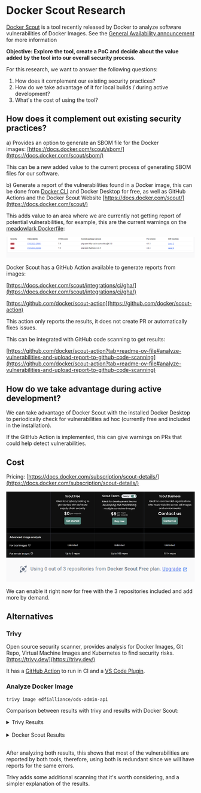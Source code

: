 # Docker Scout Research

[Docker Scout](https://docs.docker.com/scout/) is a tool recently released by
Docker to analyze software vulnerabilities of Docker Images. See the [General
Availability announcement](https://www.youtube.com/watch?v=cYNE-ZUbH2o) for more
information

**Objective: Explore the tool, create a PoC and decide about the value added by
the tool into our overall security process.**

For this research, we want to answer the following questions:

1. How does it complement our existing security practices?
2. How do we take advantage of it for local builds / during active development?
3. What's the cost of using the tool?

## How does it complement out existing security practices?

a) Provides an option to generate an SBOM file for the Docker
images: [https://docs.docker.com/scout/sbom/](https://docs.docker.com/scout/sbom/)

This can be a new added value to the current process of generating SBOM files
for our software.

b) Generate a report of the vulnerabilities found in a Docker image, this can be
done from [Docker CLI](https://docs.docker.com/scout/local-fs/) and Docker
Desktop for free, as well as GitHub Actions and the Docker Scout Website
[https://docs.docker.com/scout/](https://docs.docker.com/scout/)

This adds value to an area where we are currently not getting report of
potential vulnerabilities, for example, this are the current warnings on the
[meadowlark
Dockerfile](https://hub.docker.com/r/edfialliance/meadowlark-ed-fi-api):

<img src="../../images/Continuous-Integration/Screenshot 2023-11-06 112324.png">

Docker Scout has a GitHub Action available to generate reports from images:

[https://docs.docker.com/scout/integrations/ci/gha/](https://docs.docker.com/scout/integrations/ci/gha/)

[https://github.com/docker/scout-action](https://github.com/docker/scout-action)

This action only reports the results, it does not create PR or automatically
fixes issues.

This can be integrated with GitHub code scanning to get results:

[https://github.com/docker/scout-action?tab=readme-ov-file#analyze-vulnerabilities-and-upload-report-to-github-code-scanning](https://github.com/docker/scout-action?tab=readme-ov-file#analyze-vulnerabilities-and-upload-report-to-github-code-scanning)

## How do we take advantage during active development?

We can take advantage of Docker Scout with the installed Docker Desktop to
periodically check for vulnerabilities ad hoc (currently free and included in
the installation).

If the GitHub Action is implemented, this can give warnings on PRs that could
help detect vulnerabilities.

## Cost

Pricing:
[https://docs.docker.com/subscription/scout-details/](https://docs.docker.com/subscription/scout-details/)

<img src="../../images/Continuous-Integration/image-2023-11-11_11-29-56.png">

<img src="../../images/Continuous-Integration/image-2023-11-11_11-29-10.png">

We can enable it right now for free with the 3 repositories included and add
more by demand.

## Alternatives

### Trivy

Open source security scanner, provides analysis for Docker Images, Git Repo,
Virtual Machine Images and Kubernetes to find security risks.
[https://trivy.dev/](https://trivy.dev/)

It has a [GitHub Action](https://github.com/aquasecurity/trivy-action) to run in
CI and a [VS Code
Plugin](https://github.com/aquasecurity/trivy-vscode-extension).

### Analyze Docker Image

```
trivy image edfialliance/ods-admin-api
```

Comparison between results with trivy and results with Docker Scout:

<details>
  <summary>Trivy Results</summary>

edfialliance/ods-admin-api:pre (alpine 3.17.3)  
 \==============================================  
 Total: 20 (UNKNOWN: 0, LOW: 0, MEDIUM: 18, HIGH: 2, CRITICAL: 0)

┌────────────┬───────────────┬──────────┬────────┬───────────────────┬───────────────┬──────────────────────────────────────────────────────────────┐  
 │ Library │ Vulnerability │ Severity │ Status │ Installed Version │ Fixed
Version │ Title │  
 ├────────────┼───────────────┼──────────┼────────┼───────────────────┼───────────────┼──────────────────────────────────────────────────────────────┤  
 │ libcrypto3 │ CVE-2023-5363 │ HIGH │ fixed │ 3.0.8-r3 │ 3.0.12-r0 │ openssl:
Incorrect cipher key and IV length processing │  
 │ │ │ │ │ │ │
[https://avd.aquasec.com/nvd/cve-2023-5363](https://avd.aquasec.com/nvd/cve-2023-5363)
│  
 │ ├───────────────┼──────────┤ │
├───────────────┼──────────────────────────────────────────────────────────────┤  
 │ │ CVE-2023-1255 │ MEDIUM │ │ │ 3.0.8-r4 │ openssl: Input buffer over-read in
AES-XTS implementation on │  
 │ │ │ │ │ │ │ 64 bit ARM │  
 │ │ │ │ │ │ │
[https://avd.aquasec.com/nvd/cve-2023-1255](https://avd.aquasec.com/nvd/cve-2023-1255)
│  
 │ ├───────────────┤ │ │
├───────────────┼──────────────────────────────────────────────────────────────┤  
 │ │ CVE-2023-2650 │ │ │ │ 3.0.9-r0 │ openssl: Possible DoS translating ASN.1
object identifiers │  
 │ │ │ │ │ │ │
[https://avd.aquasec.com/nvd/cve-2023-2650](https://avd.aquasec.com/nvd/cve-2023-2650)
│  
 │ ├───────────────┤ │ │
├───────────────┼──────────────────────────────────────────────────────────────┤  
 │ │ CVE-2023-2975 │ │ │ │ 3.0.9-r2 │ openssl: AES-SIV cipher implementation
contains a bug that │  
 │ │ │ │ │ │ │ causes it to ignore... │  
 │ │ │ │ │ │ │
[https://avd.aquasec.com/nvd/cve-2023-2975](https://avd.aquasec.com/nvd/cve-2023-2975)
│  
 │ ├───────────────┤ │ │
├───────────────┼──────────────────────────────────────────────────────────────┤  
 │ │ CVE-2023-3446 │ │ │ │ 3.0.9-r3 │ openssl: Excessive time spent checking DH
keys and │  
 │ │ │ │ │ │ │ parameters │  
 │ │ │ │ │ │ │
[https://avd.aquasec.com/nvd/cve-2023-3446](https://avd.aquasec.com/nvd/cve-2023-3446)
│  
 │ ├───────────────┤ │ │
├───────────────┼──────────────────────────────────────────────────────────────┤  
 │ │ CVE-2023-3817 │ │ │ │ 3.0.10-r0 │ OpenSSL: Excessive time spent checking DH
q parameter value │  
 │ │ │ │ │ │ │
[https://avd.aquasec.com/nvd/cve-2023-3817](https://avd.aquasec.com/nvd/cve-2023-3817)
│  
 │ ├───────────────┤ │ │
├───────────────┼──────────────────────────────────────────────────────────────┤  
 │ │ CVE-2023-5678 │ │ │ │ 3.0.12-r1 │ openssl: Generating excessively long
X9.42 DH keys or │  
 │ │ │ │ │ │ │ checking excessively long X9.42... │  
 │ │ │ │ │ │ │
[https://avd.aquasec.com/nvd/cve-2023-5678](https://avd.aquasec.com/nvd/cve-2023-5678)
│  
 │ ├───────────────┤ │ │
├───────────────┼──────────────────────────────────────────────────────────────┤  
 │ │ CVE-2023-6129 │ │ │ │ 3.0.12-r2 │ openssl: POLY1305 MAC implementation
corrupts vector │  
 │ │ │ │ │ │ │ registers on PowerPC │  
 │ │ │ │ │ │ │
[https://avd.aquasec.com/nvd/cve-2023-6129](https://avd.aquasec.com/nvd/cve-2023-6129)
│  
 │ ├───────────────┤ │ │
├───────────────┼──────────────────────────────────────────────────────────────┤  
 │ │ CVE-2023-6237 │ │ │ │ 3.0.12-r3 │ openssl: Excessive time spent checking
invalid RSA public │  
 │ │ │ │ │ │ │ keys │  
 │ │ │ │ │ │ │
[https://avd.aquasec.com/nvd/cve-2023-6237](https://avd.aquasec.com/nvd/cve-2023-6237)
│  
 │ ├───────────────┤ │ │
├───────────────┼──────────────────────────────────────────────────────────────┤  
 │ │ CVE-2024-0727 │ │ │ │ 3.0.12-r4 │ openssl: denial of service via null
dereference │  
 │ │ │ │ │ │ │
[https://avd.aquasec.com/nvd/cve-2024-0727](https://avd.aquasec.com/nvd/cve-2024-0727)
│  
 ├────────────┼───────────────┼──────────┤ │
├───────────────┼──────────────────────────────────────────────────────────────┤  
 │ libssl3 │ CVE-2023-5363 │ HIGH │ │ │ 3.0.12-r0 │ openssl: Incorrect cipher
key and IV length processing │  
 │ │ │ │ │ │ │
[https://avd.aquasec.com/nvd/cve-2023-5363](https://avd.aquasec.com/nvd/cve-2023-5363)
│  
 │ ├───────────────┼──────────┤ │
├───────────────┼──────────────────────────────────────────────────────────────┤  
 │ │ CVE-2023-1255 │ MEDIUM │ │ │ 3.0.8-r4 │ openssl: Input buffer over-read in
AES-XTS implementation on │  
 │ │ │ │ │ │ │ 64 bit ARM │  
 │ │ │ │ │ │ │
[https://avd.aquasec.com/nvd/cve-2023-1255](https://avd.aquasec.com/nvd/cve-2023-1255)
│  
 │ ├───────────────┤ │ │
├───────────────┼──────────────────────────────────────────────────────────────┤  
 │ │ CVE-2023-2650 │ │ │ │ 3.0.9-r0 │ openssl: Possible DoS translating ASN.1
object identifiers │  
 │ │ │ │ │ │ │
[https://avd.aquasec.com/nvd/cve-2023-2650](https://avd.aquasec.com/nvd/cve-2023-2650)
│  
 │ ├───────────────┤ │ │
├───────────────┼──────────────────────────────────────────────────────────────┤  
 │ │ CVE-2023-2975 │ │ │ │ 3.0.9-r2 │ openssl: AES-SIV cipher implementation
contains a bug that │  
 │ │ │ │ │ │ │ causes it to ignore... │  
 │ │ │ │ │ │ │
[https://avd.aquasec.com/nvd/cve-2023-2975](https://avd.aquasec.com/nvd/cve-2023-2975)
│  
 │ ├───────────────┤ │ │
├───────────────┼──────────────────────────────────────────────────────────────┤  
 │ │ CVE-2023-3446 │ │ │ │ 3.0.9-r3 │ openssl: Excessive time spent checking DH
keys and │  
 │ │ │ │ │ │ │ parameters │  
 │ │ │ │ │ │ │
[https://avd.aquasec.com/nvd/cve-2023-3446](https://avd.aquasec.com/nvd/cve-2023-3446)
│  
 │ ├───────────────┤ │ │
├───────────────┼──────────────────────────────────────────────────────────────┤  
 │ │ CVE-2023-3817 │ │ │ │ 3.0.10-r0 │ OpenSSL: Excessive time spent checking DH
q parameter value │  
 │ │ │ │ │ │ │
[https://avd.aquasec.com/nvd/cve-2023-3817](https://avd.aquasec.com/nvd/cve-2023-3817)
│  
 │ ├───────────────┤ │ │
├───────────────┼──────────────────────────────────────────────────────────────┤  
 │ │ CVE-2023-5678 │ │ │ │ 3.0.12-r1 │ openssl: Generating excessively long
X9.42 DH keys or │  
 │ │ │ │ │ │ │ checking excessively long X9.42... │  
 │ │ │ │ │ │ │
[https://avd.aquasec.com/nvd/cve-2023-5678](https://avd.aquasec.com/nvd/cve-2023-5678)
│  
 │ ├───────────────┤ │ │
├───────────────┼──────────────────────────────────────────────────────────────┤  
 │ │ CVE-2023-6129 │ │ │ │ 3.0.12-r2 │ openssl: POLY1305 MAC implementation
corrupts vector │  
 │ │ │ │ │ │ │ registers on PowerPC │  
 │ │ │ │ │ │ │
[https://avd.aquasec.com/nvd/cve-2023-6129](https://avd.aquasec.com/nvd/cve-2023-6129)
│  
 │ ├───────────────┤ │ │
├───────────────┼──────────────────────────────────────────────────────────────┤  
 │ │ CVE-2023-6237 │ │ │ │ 3.0.12-r3 │ openssl: Excessive time spent checking
invalid RSA public │  
 │ │ │ │ │ │ │ keys │  
 │ │ │ │ │ │ │
[https://avd.aquasec.com/nvd/cve-2023-6237](https://avd.aquasec.com/nvd/cve-2023-6237)
│  
 │ ├───────────────┤ │ │
├───────────────┼──────────────────────────────────────────────────────────────┤  
 │ │ CVE-2024-0727 │ │ │ │ 3.0.12-r4 │ openssl: denial of service via null
dereference │  
 │ │ │ │ │ │ │
[https://avd.aquasec.com/nvd/cve-2024-0727](https://avd.aquasec.com/nvd/cve-2024-0727)
│  
 └────────────┴───────────────┴──────────┴────────┴───────────────────┴───────────────┴──────────────────────────────────────────────────────────────┘

app/EdFi.Ods.AdminApi.deps.json (dotnet-core)  
 \=============================================  
 Total: 5 (UNKNOWN: 0, LOW: 0, MEDIUM: 4, HIGH: 1, CRITICAL: 0)

┌───────────────────────────────────────┬─────────────────────┬──────────┬────────┬───────────────────┬──────────────────────┬────────────────────────────────────────────────────────────┐  
 │ Library │ Vulnerability │ Severity │ Status │ Installed Version │ Fixed
Version │ Title │  
 ├───────────────────────────────────────┼─────────────────────┼──────────┼────────┼───────────────────┼──────────────────────┼────────────────────────────────────────────────────────────┤  
 │ Microsoft.IdentityModel.JsonWebTokens │ CVE-2024-21319 │ MEDIUM │ fixed │
6.25.1 │ 5.7.0, 6.34.0, 7.1.2 │ dotnet: .NET Denial of Service Vulnerability │  
 │ │ │ │ │ │ │
[https://avd.aquasec.com/nvd/cve-2024-21319](https://avd.aquasec.com/nvd/cve-2024-21319)
│  
 │ ├─────────────────────┤ │ │ │
├────────────────────────────────────────────────────────────┤  
 │ │ GHSA-59j7-ghrg-fj52 │ │ │ │ │ Microsoft Security Advisory CVE-2024-21319:
.NET Denial of │  
 │ │ │ │ │ │ │ Service Vulnerability │  
 │ │ │ │ │ │ │
[https://github.com/advisories/GHSA-59j7-ghrg-fj52](https://github.com/advisories/GHSA-59j7-ghrg-fj52)
│  
 ├───────────────────────────────────────┼─────────────────────┤ │
├───────────────────┤
├────────────────────────────────────────────────────────────┤  
 │ System.IdentityModel.Tokens.Jwt │ CVE-2024-21319 │ │ │ 6.24.0 │ │ dotnet:
.NET Denial of Service Vulnerability │  
 │ │ │ │ │ │ │
[https://avd.aquasec.com/nvd/cve-2024-21319](https://avd.aquasec.com/nvd/cve-2024-21319)
│  
 │ ├─────────────────────┤ │ │
├──────────────────────┼────────────────────────────────────────────────────────────┤  
 │ │ GHSA-59j7-ghrg-fj52 │ │ │ │ │ Microsoft Security Advisory CVE-2024-21319:
.NET Denial of │  
 │ │ │ │ │ │ │ Service Vulnerability │  
 │ │ │ │ │ │ │
[https://github.com/advisories/GHSA-59j7-ghrg-fj52](https://github.com/advisories/GHSA-59j7-ghrg-fj52)
│  
 ├───────────────────────────────────────┼─────────────────────┼──────────┤
├───────────────────┼──────────────────────┼────────────────────────────────────────────────────────────┤  
 │ System.Text.RegularExpressions │ CVE-2019-0820 │ HIGH │ │ 4.3.0 │ 4.3.1 │
dotnet: timeouts for regular expressions are not enforced │  
 │ │ │ │ │ │ │
[https://avd.aquasec.com/nvd/cve-2019-0820](https://avd.aquasec.com/nvd/cve-2019-0820)
│  
 └───────────────────────────────────────┴─────────────────────┴──────────┴────────┴───────────────────┴──────────────────────┴────────────────────────────────────────────────────────────┘

usr/share/dotnet/shared/Microsoft.AspNetCore.App/6.0.16/Microsoft.AspNetCore.App.deps.json
(dotnet-core)  
 \========================================================================================================  
 Total: 2 (UNKNOWN: 0, LOW: 0, MEDIUM: 0, HIGH: 1, CRITICAL: 1)

┌─────────────────────────────────────────────────┬────────────────┬──────────┬────────┬───────────────────┬───────────────────────┬─────────────────────────────────────────────────────┐  
 │ Library │ Vulnerability │ Severity │ Status │ Installed Version │ Fixed
Version │ Title │  
 ├─────────────────────────────────────────────────┼────────────────┼──────────┼────────┼───────────────────┼───────────────────────┼─────────────────────────────────────────────────────┤  
 │ Microsoft.AspNetCore.App.Runtime.linux-musl-x64 │ CVE-2024-21386 │ CRITICAL │
fixed │ 6.0.16 │ 6.0.27, 7.0.16, 8.0.2 │ dotnet: Denial of Service in SignalR
server │  
 │ │ │ │ │ │ │
[https://avd.aquasec.com/nvd/cve-2024-21386](https://avd.aquasec.com/nvd/cve-2024-21386)
│  
 │ ├────────────────┼──────────┤ │
├───────────────────────┼─────────────────────────────────────────────────────┤  
 │ │ CVE-2023-33170 │ HIGH │ │ │ 7.0.9, 6.0.20 │ dotnet: race condition in Core
SignInManager<TUser> │  
 │ │ │ │ │ │ │ PasswordSignInAsync method │  
 │ │ │ │ │ │ │
[https://avd.aquasec.com/nvd/cve-2023-33170](https://avd.aquasec.com/nvd/cve-2023-33170)
│  
 └─────────────────────────────────────────────────┴────────────────┴──────────┴────────┴───────────────────┴───────────────────────┴─────────────────────────────────────────────────────┘

usr/share/dotnet/shared/Microsoft.NETCore.App/6.0.16/Microsoft.NETCore.App.deps.json
(dotnet-core)  
 \==================================================================================================  
 Total: 1 (UNKNOWN: 0, LOW: 0, MEDIUM: 1, HIGH: 0, CRITICAL: 0)

┌──────────────────────────────────────────────┬────────────────┬──────────┬────────┬───────────────────┬────────────────┬──────────────────────────────────────────────────────────┐  
 │ Library │ Vulnerability │ Severity │ Status │ Installed Version │ Fixed
Version │ Title │  
 ├──────────────────────────────────────────────┼────────────────┼──────────┼────────┼───────────────────┼────────────────┼──────────────────────────────────────────────────────────┤  
 │ Microsoft.NETCore.App.Runtime.linux-musl-x64 │ CVE-2023-36799 │ MEDIUM │
fixed │ 6.0.16 │ 7.0.11, 6.0.22 │ dotnet: Denial of Service with Client
Certificates using │  
 │ │ │ │ │ │ │ .NET Kestrel │  
 │ │ │ │ │ │ │
[https://avd.aquasec.com/nvd/cve-2023-36799](https://avd.aquasec.com/nvd/cve-2023-36799)
│  
 └──────────────────────────────────────────────┴────────────────┴──────────┴────────┴───────────────────┴────────────────┴──────────────────────────────────────────────────────────┘

</details>

<br>

<details>
  <summary>Docker Scout Results</summary>

## Overview

│ Analyzed Image
────────────────────┼─────────────────────────────────────────────────────  
 Target │ edfialliance/ods-admin-api:pre digest │ 064e9e6df77d platform │
linux/amd64 provenance │
[https://github.com/Ed-Fi-Alliance-OSS/AdminAPI-2.0](https://github.com/Ed-Fi-Alliance-OSS/AdminAPI-2.0)
│
[https://github.com/Ed-Fi-Alliance-OSS/AdminAPI-2.0/blob/b6f47fb13111b7f1fbb5d3f52a4ea015d0fb7f05](https://github.com/Ed-Fi-Alliance-OSS/AdminAPI-2.0/blob/b6f47fb13111b7f1fbb5d3f52a4ea015d0fb7f05)
vulnerabilities │ 0C 2H 16M 0L 1? size │ 74 MB packages │ 651

## Packages and Vulnerabilities

0C 1H 8M 0L 1? openssl 3.0.8-r3  
 pkg:apk/alpine/openssl@3.0.8-r3?os_name=alpine&os_version=3.17

x HIGH CVE-2023-5363  
 [https://scout.docker.com/v/CVE-2023-5363?s=alpine&n=openssl&ns=alpine&t=apk&osn=alpine&osv=3.17&vr=<3.0.12-r0](https://scout.docker.com/v/CVE-2023-5363?s=alpine&n=openssl&ns=alpine&t=apk&osn=alpine&osv=3.17&vr=%3C3.0.12-r0)  
 Affected range : < 3.0.12-r0 Fixed version : 3.0.12-r0

x MEDIUM CVE-2023-6129  
 [https://scout.docker.com/v/CVE-2023-6129?s=alpine&n=openssl&ns=alpine&t=apk&osn=alpine&osv=3.17&vr=<3.0.12-r2](https://scout.docker.com/v/CVE-2023-6129?s=alpine&n=openssl&ns=alpine&t=apk&osn=alpine&osv=3.17&vr=%3C3.0.12-r2)  
 Affected range : < 3.0.12-r2 Fixed version : 3.0.12-r2

x MEDIUM CVE-2023-2650  
 [https://scout.docker.com/v/CVE-2023-2650?s=alpine&n=openssl&ns=alpine&t=apk&osn=alpine&osv=3.17&vr=<3.0.9-r0](https://scout.docker.com/v/CVE-2023-2650?s=alpine&n=openssl&ns=alpine&t=apk&osn=alpine&osv=3.17&vr=%3C3.0.9-r0)  
 Affected range : < 3.0.9-r0 Fixed version : 3.0.9-r0

x MEDIUM CVE-2023-1255  
 [https://scout.docker.com/v/CVE-2023-1255?s=alpine&n=openssl&ns=alpine&t=apk&osn=alpine&osv=3.17&vr=<3.0.8-r4](https://scout.docker.com/v/CVE-2023-1255?s=alpine&n=openssl&ns=alpine&t=apk&osn=alpine&osv=3.17&vr=%3C3.0.8-r4)  
 Affected range : < 3.0.8-r4 Fixed version : 3.0.8-r4

x MEDIUM CVE-2024-0727  
 [https://scout.docker.com/v/CVE-2024-0727?s=alpine&n=openssl&ns=alpine&t=apk&osn=alpine&osv=3.17&vr=<3.0.12-r4](https://scout.docker.com/v/CVE-2024-0727?s=alpine&n=openssl&ns=alpine&t=apk&osn=alpine&osv=3.17&vr=%3C3.0.12-r4)  
 Affected range : < 3.0.12-r4 Fixed version : 3.0.12-r4

x MEDIUM CVE-2023-5678  
 [https://scout.docker.com/v/CVE-2023-5678?s=alpine&n=openssl&ns=alpine&t=apk&osn=alpine&osv=3.17&vr=<3.0.12-r1](https://scout.docker.com/v/CVE-2023-5678?s=alpine&n=openssl&ns=alpine&t=apk&osn=alpine&osv=3.17&vr=%3C3.0.12-r1)  
Affected range : < 3.0.12-r1 Fixed version : 3.0.12-r1

x MEDIUM CVE-2023-3817  
 [https://scout.docker.com/v/CVE-2023-3817?s=alpine&n=openssl&ns=alpine&t=apk&osn=alpine&osv=3.17&vr=<3.0.10-r0](https://scout.docker.com/v/CVE-2023-3817?s=alpine&n=openssl&ns=alpine&t=apk&osn=alpine&osv=3.17&vr=%3C3.0.10-r0)  
 Affected range : < 3.0.10-r0 Fixed version : 3.0.10-r0

x MEDIUM CVE-2023-3446  
 [https://scout.docker.com/v/CVE-2023-3446?s=alpine&n=openssl&ns=alpine&t=apk&osn=alpine&osv=3.17&vr=<3.0.9-r3](https://scout.docker.com/v/CVE-2023-3446?s=alpine&n=openssl&ns=alpine&t=apk&osn=alpine&osv=3.17&vr=%3C3.0.9-r3)  
 Affected range : < 3.0.9-r3 Fixed version : 3.0.9-r3

x MEDIUM CVE-2023-2975  
 [https://scout.docker.com/v/CVE-2023-2975?s=alpine&n=openssl&ns=alpine&t=apk&osn=alpine&osv=3.17&vr=<3.0.9-r2](https://scout.docker.com/v/CVE-2023-2975?s=alpine&n=openssl&ns=alpine&t=apk&osn=alpine&osv=3.17&vr=%3C3.0.9-r2)  
 Affected range : < 3.0.9-r2 Fixed version : 3.0.9-r2

x UNSPECIFIED CVE-2023-6237  
 [https://scout.docker.com/v/CVE-2023-6237?s=alpine&n=openssl&ns=alpine&t=apk&osn=alpine&osv=3.17&vr=<3.0.12-r3](https://scout.docker.com/v/CVE-2023-6237?s=alpine&n=openssl&ns=alpine&t=apk&osn=alpine&osv=3.17&vr=%3C3.0.12-r3)  
 Affected range : < 3.0.12-r3 Fixed version : 3.0.12-r3

0C 1H 0M 0L System.Text.RegularExpressions 4.3.0  
 pkg:nuget/System.Text.RegularExpressions@4.3.0

x HIGH CVE-2019-0820 [Inefficient Regular Expression Complexity]  
 [https://scout.docker.com/v/CVE-2019-0820?s=github&n=System.Text.RegularExpressions&t=nuget&vr=>=4.3.0,<4.3.1](https://scout.docker.com/v/CVE-2019-0820?s=github&n=System.Text.RegularExpressions&t=nuget&vr=%3E%3D4.3.0%2C%3C4.3.1)  
 Affected range : >=4.3.0 : <4.3.1 Fixed version : 4.3.1 CVSS Score : 7.5 CVSS
Vector : CVSS:3.1/AV:N/AC:L/PR:N/UI:N/S:U/C:N/I:N/A:H

0C 0H 2M 0L Microsoft.IdentityModel.JsonWebTokens
6.25.1.31130213719.9ddad8fc51ed2732622323612acad83f6629d5ba  
 pkg:nuget/Microsoft.IdentityModel.JsonWebTokens@6.25.1.31130213719.9ddad8fc51ed2732622323612acad83f6629d5ba

x MEDIUM GHSA-59j7-ghrg-fj52  
 [https://scout.docker.com/v/GHSA-59j7-ghrg-fj52?s=github&n=Microsoft.IdentityModel.JsonWebTokens&t=nuget&vr=>=6.5.0,<6.34.0](https://scout.docker.com/v/GHSA-59j7-ghrg-fj52?s=github&n=Microsoft.IdentityModel.JsonWebTokens&t=nuget&vr=%3E%3D6.5.0%2C%3C6.34.0)  
 Affected range : >=6.5.0 : <6.34.0 Fixed version : 6.34.0 CVSS Score : 6.8 CVSS
Vector : CVSS:3.1/AV:N/AC:L/PR:H/UI:N/S:C/C:N/I:N/A:H

x MEDIUM CVE-2024-21319  
 [https://scout.docker.com/v/CVE-2024-21319?s=github&n=Microsoft.IdentityModel.JsonWebTokens&t=nuget&vr=>=6.5.0,<6.34.0](https://scout.docker.com/v/CVE-2024-21319?s=github&n=Microsoft.IdentityModel.JsonWebTokens&t=nuget&vr=%3E%3D6.5.0%2C%3C6.34.0)  
 Affected range : >=6.5.0 : <6.34.0 Fixed version : 6.34.0 CVSS Score : 6.8 CVSS
Vector : CVSS:3.1/AV:N/AC:L/PR:H/UI:N/S:C/C:N/I:N/A:H

0C 0H 2M 0L System.IdentityModel.Tokens.Jwt
6.24.0.31013185938.779de3802c12c2b5331424e6079e76b06183757a  
 pkg:nuget/System.IdentityModel.Tokens.Jwt@6.24.0.31013185938.779de3802c12c2b5331424e6079e76b06183757a

x MEDIUM GHSA-59j7-ghrg-fj52  
 [https://scout.docker.com/v/GHSA-59j7-ghrg-fj52?s=github&n=System.IdentityModel.Tokens.Jwt&t=nuget&vr=>=6.5.0,<6.34.0](https://scout.docker.com/v/GHSA-59j7-ghrg-fj52?s=github&n=System.IdentityModel.Tokens.Jwt&t=nuget&vr=%3E%3D6.5.0%2C%3C6.34.0)  
 Affected range : >=6.5.0 : <6.34.0 Fixed version : 6.34.0 CVSS Score : 6.8 CVSS
Vector : CVSS:3.1/AV:N/AC:L/PR:H/UI:N/S:C/C:N/I:N/A:H

x MEDIUM CVE-2024-21319  
 [https://scout.docker.com/v/CVE-2024-21319?s=github&n=System.IdentityModel.Tokens.Jwt&t=nuget&vr=>=6.5.0,<6.34.0](https://scout.docker.com/v/CVE-2024-21319?s=github&n=System.IdentityModel.Tokens.Jwt&t=nuget&vr=%3E%3D6.5.0%2C%3C6.34.0)  
 Affected range : >=6.5.0 : <6.34.0 Fixed version : 6.34.0 CVSS Score : 6.8 CVSS
Vector : CVSS:3.1/AV:N/AC:L/PR:H/UI:N/S:C/C:N/I:N/A:H

0C 0H 2M 0L Microsoft.IdentityModel.JsonWebTokens 6.25.1  
 pkg:nuget/Microsoft.IdentityModel.JsonWebTokens@6.25.1

x MEDIUM GHSA-59j7-ghrg-fj52  
 [https://scout.docker.com/v/GHSA-59j7-ghrg-fj52?s=github&n=Microsoft.IdentityModel.JsonWebTokens&t=nuget&vr=>=6.5.0,<6.34.0](https://scout.docker.com/v/GHSA-59j7-ghrg-fj52?s=github&n=Microsoft.IdentityModel.JsonWebTokens&t=nuget&vr=%3E%3D6.5.0%2C%3C6.34.0)  
 Affected range : >=6.5.0 : <6.34.0 Fixed version : 6.34.0 CVSS Score : 6.8 CVSS
Vector : CVSS:3.1/AV:N/AC:L/PR:H/UI:N/S:C/C:N/I:N/A:H

x MEDIUM CVE-2024-21319  
 [https://scout.docker.com/v/CVE-2024-21319?s=github&n=Microsoft.IdentityModel.JsonWebTokens&t=nuget&vr=>=6.5.0,<6.34.0](https://scout.docker.com/v/CVE-2024-21319?s=github&n=Microsoft.IdentityModel.JsonWebTokens&t=nuget&vr=%3E%3D6.5.0%2C%3C6.34.0)  
 Affected range : >=6.5.0 : <6.34.0 Fixed version : 6.34.0 CVSS Score : 6.8 CVSS
Vector : CVSS:3.1/AV:N/AC:L/PR:H/UI:N/S:C/C:N/I:N/A:H

0C 0H 2M 0L System.IdentityModel.Tokens.Jwt 6.24.0  
 pkg:nuget/System.IdentityModel.Tokens.Jwt@6.24.0

x MEDIUM GHSA-59j7-ghrg-fj52  
 [https://scout.docker.com/v/GHSA-59j7-ghrg-fj52?s=github&n=System.IdentityModel.Tokens.Jwt&t=nuget&vr=>=6.5.0,<6.34.0](https://scout.docker.com/v/GHSA-59j7-ghrg-fj52?s=github&n=System.IdentityModel.Tokens.Jwt&t=nuget&vr=%3E%3D6.5.0%2C%3C6.34.0)  
 Affected range : >=6.5.0 : <6.34.0 Fixed version : 6.34.0 CVSS Score : 6.8 CVSS
Vector : CVSS:3.1/AV:N/AC:L/PR:H/UI:N/S:C/C:N/I:N/A:H

x MEDIUM CVE-2024-21319  
 [https://scout.docker.com/v/CVE-2024-21319?s=github&n=System.IdentityModel.Tokens.Jwt&t=nuget&vr=>=6.5.0,<6.34.0](https://scout.docker.com/v/CVE-2024-21319?s=github&n=System.IdentityModel.Tokens.Jwt&t=nuget&vr=%3E%3D6.5.0%2C%3C6.34.0)  
 Affected range : >=6.5.0 : <6.34.0 Fixed version : 6.34.0 CVSS Score : 6.8 CVSS
Vector : CVSS:3.1/AV:N/AC:L/PR:H/UI:N/S:C/C:N/I:N/A:H

19 vulnerabilities found in 6 packages  
 UNSPECIFIED 1 LOW 0 MEDIUM 16 HIGH 2 CRITICAL 0

What's Next?  
 View base image update recommendations → docker scout recommendations
edfialliance/ods-admin-api:pre

</details>
<br>

After analyzing both results, this shows that most of the vulnerabilities are
reported by both tools, therefore, using both is redundant since we will have
reports for the same errors.

Trivy adds some additional scanning that it's worth considering, and a simpler
explanation of the results.
